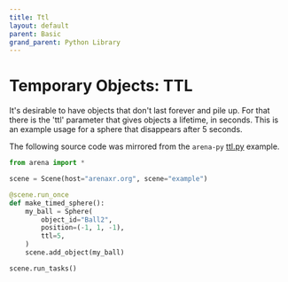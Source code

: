 ```yaml
---
title: Ttl
layout: default
parent: Basic
grand_parent: Python Library
---
```


# Temporary Objects: TTL

It's desirable to have objects that don't last forever and pile up. For that there is the 'ttl' parameter that gives objects a lifetime, in seconds. This is an example usage for a sphere that disappears after 5 seconds.

The following source code was mirrored from the `arena-py` [ttl.py](https://github.com/arenaxr/arena-py/blob/master/examples/basic/ttl.py) example.

```python
from arena import *

scene = Scene(host="arenaxr.org", scene="example")

@scene.run_once
def make_timed_sphere():
    my_ball = Sphere(
        object_id="Ball2",
        position=(-1, 1, -1),
        ttl=5,
    )
    scene.add_object(my_ball)

scene.run_tasks()
```

